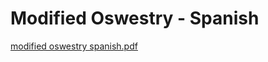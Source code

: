 # Modified Oswestry - Spanish

[modified oswestry spanish.pdf](Modified%20Oswestry%20-%20Spanish%20a99d08a311e74af69c2a195e62f4b1a5/modified_oswestry_spanish.pdf)